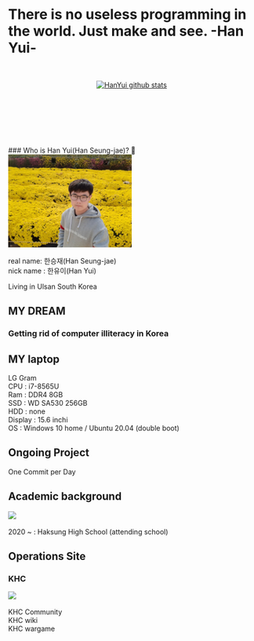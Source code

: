 <h1>There is no useless programming in the world. Just make and see. -Han Yui-</h1><br>

<div align=center>

[![HanYui github stats](https://github-readme-stats.vercel.app/api?username=Han-seungjae)](https://github.com/anuraghazra/github-readme-stats)
</div>
<br>
<br>
<br>
<br>
<br>
<br>
### Who is Han Yui(Han Seung-jae)? 👋
<img width="50%" src=https://raw.githubusercontent.com/Han-seungjae/Han-seungjae/master/han.jpg>

real name: 한승재(Han Seung-jae)<br>
nick name : 한유이(Han Yui)<br>

Living in Ulsan South Korea<br>

<h2>MY DREAM</h2>
<h3>Getting rid of computer illiteracy in Korea</h3>

<h2>MY laptop</h2>

LG Gram 
<br>
CPU : i7-8565U<br>
Ram : DDR4 8GB<br>
SSD : WD SA530 256GB<br>
HDD : none<br>
Display : 15.6 inchi<br>
OS : Windows 10 home / Ubuntu 20.04 (double boot)<br>

<h2>Ongoing Project</h2>

One Commit per Day

<h2>Academic background</h2>

<img width="80" src=http://www.haksung.hs.kr/files/2020/01/haksung-h/a9ef779cb53f480889bee60f5089dfd7/02.gif>  

2020 ~ : Haksung High School (attending school)

<h2>Operations Site</h2>
<h3>KHC</h3>
<img src=http://wargame.koreahacker.co.kr/files/0245425fa6310cbe94199e0655864414/logo.png>

KHC Community<br>
KHC wiki<br>
KHC wargame<br>


